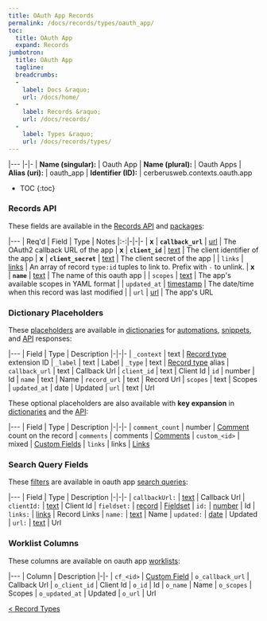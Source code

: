 ```yaml
---
title: OAuth App Records
permalink: /docs/records/types/oauth_app/
toc:
  title: OAuth App
  expand: Records
jumbotron:
  title: OAuth App
  tagline: 
  breadcrumbs:
  -
    label: Docs &raquo;
    url: /docs/home/
  -
    label: Records &raquo;
    url: /docs/records/
  -
    label: Types &raquo;
    url: /docs/records/types/
---
```


|---
|-|-
| **Name (singular):** | Oauth App
| **Name (plural):** | Oauth Apps
| **Alias (uri):** | oauth_app
| **Identifier (ID):** | cerberusweb.contexts.oauth.app

* TOC
{:toc}

### Records API

These fields are available in the [Records API](/docs/api/endpoints/records/) and [packages](/docs/packages/):

|---
| Req'd | Field | Type | Notes
|:-:|-|-|-
| **x** | **`callback_url`** | [url](/docs/records/fields/types/url/) | The OAuth2 callback URL of the app 
| **x** | **`client_id`** | [text](/docs/records/fields/types/text/) | The client identifier of the app 
| **x** | **`client_secret`** | [text](/docs/records/fields/types/text/) | The client secret of the app 
|   | `links` | [links](/docs/records/fields/types/links/) | An array of record `type:id` tuples to link to. Prefix with `-` to unlink. 
| **x** | **`name`** | [text](/docs/records/fields/types/text/) | The name of this oauth app 
|   | `scopes` | [text](/docs/records/fields/types/text/) | The app's available scopes in YAML format 
|   | `updated_at` | [timestamp](/docs/records/fields/types/timestamp/) | The date/time when this record was last modified 
|   | `url` | [url](/docs/records/fields/types/url/) | The app's URL 

### Dictionary Placeholders

These [placeholders](/docs/scripting/variables/#placeholders) are available in [dictionaries](/docs/guide/developers/dictionaries/) for [automations](/docs/automations/), [snippets](/docs/snippets/), and [API](/docs/api/) responses:

|---
| Field | Type | Description
|-|-|-
| `_context` | text | [Record type](/docs/records/types/) extension ID
| `_label` | text | Label
| `_type` | text | [Record type](/docs/records/types/) alias
| `callback_url` | text | Callback Url
| `client_id` | text | Client Id
| `id` | number | Id
| `name` | text | Name
| `record_url` | text | Record Url
| `scopes` | text | Scopes
| `updated_at` | date | Updated
| `url` | text | Url

These optional placeholders are also available with **key expansion** in [dictionaries](/docs/guide/developers/dictionaries/#key-expansion) and the [API](/docs/api/responses/#expanding-keys-in-api-requests):

|---
| Field | Type | Description
|-|-|-
| `comment_count` | number | [Comment](/docs/records/types/comments/) count on the record
| `comments` | comments | [Comments](/docs/guide/developers/dictionaries/#key-expansion)
| `custom_<id>` | mixed | [Custom Fields](/docs/guide/developers/dictionaries/#key-expansion)
| `links` | links | [Links](/docs/guide/developers/dictionaries/#key-expansion)
	
### Search Query Fields

These [filters](/docs/search/#filters) are available in oauth app [search queries](/docs/search/):

|---
| Field | Type | Description
|-|-|-
| `callbackUrl:` | [text](/docs/search/#text) | Callback Url
| `clientId:` | [text](/docs/search/#text) | Client Id
| `fieldset:` | [record](/docs/search/#deep-search) | [Fieldset](/docs/records/types/custom_fieldset/)
| `id:` | [number](/docs/search/#numbers) | Id
| `links:` | [links](/docs/search/#links) | Record Links
| `name:` | [text](/docs/search/#text) | Name
| `updated:` | [date](/docs/search/#dates) | Updated
| `url:` | [text](/docs/search/#text) | Url
	
### Worklist Columns

These columns are available on oauth app [worklists](/docs/worklists/):

|---
| Column | Description
|-|-
| `cf_<id>` | [Custom Field](/docs/records/types/custom_field/)
| `o_callback_url` | Callback Url
| `o_client_id` | Client Id
| `o_id` | Id
| `o_name` | Name
| `o_scopes` | Scopes
| `o_updated_at` | Updated
| `o_url` | Url

<div class="section-nav">
	<div class="left">
		<a href="/docs/records/types/" class="prev">&lt; Record Types</a>
	</div>
	<div class="right align-right">
	</div>
</div>
<div class="clear"></div>